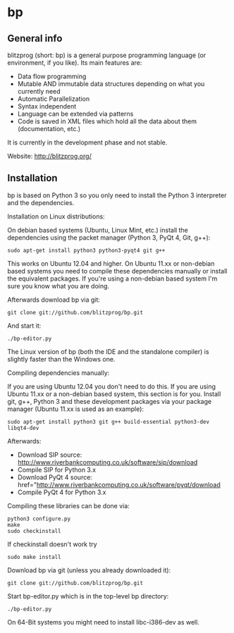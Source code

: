 bp
====================

General info
---------------------

blitzprog (short: bp) is a general purpose programming language (or environment, if you like).
Its main features are:

 * Data flow programming
 * Mutable AND immutable data structures depending on what you currently need
 * Automatic Parallelization
 * Syntax independent
 * Language can be extended via patterns
 * Code is saved in XML files which hold all the data about them (documentation, etc.)

It is currently in the development phase and not stable.

Website: http://blitzprog.org/

Installation
---------------------
bp is based on Python 3 so you only need to install the Python 3 interpreter and the dependencies.

Installation on Linux distributions:

On debian based systems (Ubuntu, Linux Mint, etc.) install the dependencies using the packet manager (Python 3, PyQt 4, Git, g++):

    sudo apt-get install python3 python3-pyqt4 git g++

This works on Ubuntu 12.04 and higher. On Ubuntu 11.xx or non-debian based systems you need to compile these dependencies manually or install the equivalent packages. If you're using a non-debian based system I'm sure you know what you are doing.

Afterwards download bp via git:

    git clone git://github.com/blitzprog/bp.git

And start it:

    ./bp-editor.py
    
The Linux version of bp (both the IDE and the standalone compiler) is slightly faster than the Windows one.

Compiling dependencies manually:

If you are using Ubuntu 12.04 you don't need to do this. If you are using Ubuntu 11.xx or a non-debian based system, this section is for you.
Install git, g++, Python 3 and these development packages via your package manager (Ubuntu 11.xx is used as an example):

    sudo apt-get install python3 git g++ build-essential python3-dev libqt4-dev
    

Afterwards:

 * Download SIP source: http://www.riverbankcomputing.co.uk/software/sip/download
 * Compile SIP for Python 3.x
 * Download PyQt 4 source: href="http://www.riverbankcomputing.co.uk/software/pyqt/download
 * Compile PyQt 4 for Python 3.x
 
Compiling these libraries can be done via:

    python3 configure.py
    make
    sudo checkinstall

If checkinstall doesn't work try

    sudo make install

Download bp via git (unless you already downloaded it):

    git clone git://github.com/blitzprog/bp.git
    
Start bp-editor.py which is in the top-level bp directory:
    
    ./bp-editor.py
    
On 64-Bit systems you might need to install libc-i386-dev as well.
